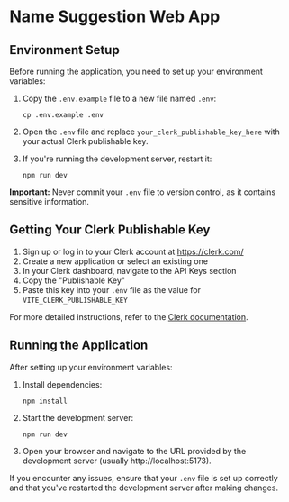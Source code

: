 # Name Suggestion Web App

## Environment Setup

Before running the application, you need to set up your environment variables:

1. Copy the `.env.example` file to a new file named `.env`:
   ```
   cp .env.example .env
   ```

2. Open the `.env` file and replace `your_clerk_publishable_key_here` with your actual Clerk publishable key.

3. If you're running the development server, restart it:
   ```
   npm run dev
   ```

**Important:** Never commit your `.env` file to version control, as it contains sensitive information.

## Getting Your Clerk Publishable Key

1. Sign up or log in to your Clerk account at https://clerk.com/
2. Create a new application or select an existing one
3. In your Clerk dashboard, navigate to the API Keys section
4. Copy the "Publishable Key"
5. Paste this key into your `.env` file as the value for `VITE_CLERK_PUBLISHABLE_KEY`

For more detailed instructions, refer to the [Clerk documentation](https://clerk.com/docs).

## Running the Application

After setting up your environment variables:

1. Install dependencies:
   ```
   npm install
   ```

2. Start the development server:
   ```
   npm run dev
   ```

3. Open your browser and navigate to the URL provided by the development server (usually http://localhost:5173).

If you encounter any issues, ensure that your `.env` file is set up correctly and that you've restarted the development server after making changes.
